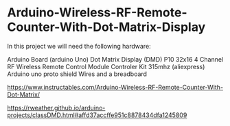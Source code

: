 # Arduino-Wireless-RF-Remote-Counter-With-Dot-Matrix-Display

In this project we will need the following hardware:

Arduino Board (arduino Uno)
Dot Matrix Display (DMD) P10 32x16
 4 Channel RF Wireless Remote Control Module Controler Kit 315mhz (aliexpress)
 Arduino uno proto shield
Wires and a breadboard




https://www.instructables.com/Arduino-Wireless-RF-Remote-Counter-With-Dot-Matrix/


https://rweather.github.io/arduino-projects/classDMD.html#affd37accffe951c8878434dfa1245809
